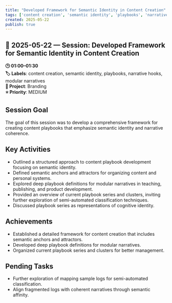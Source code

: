 ```yaml
---
title: "Developed Framework for Semantic Identity in Content Creation"
tags: ['content creation', 'semantic identity', 'playbooks', 'narrative hooks', 'modular narratives']
created: 2025-05-22
publish: true
---
```


## 📅 2025-05-22 — Session: Developed Framework for Semantic Identity in Content Creation

**🕒 01:00–01:30**  
**🏷️ Labels**: content creation, semantic identity, playbooks, narrative hooks, modular narratives  
**📂 Project**: Branding  
**⭐ Priority**: MEDIUM  


## Session Goal
The goal of this session was to develop a comprehensive framework for creating content playbooks that emphasize semantic identity and narrative coherence.

## Key Activities
- Outlined a structured approach to content playbook development focusing on semantic identity.
- Defined semantic anchors and attractors for organizing content and personal systems.
- Explored deep playbook definitions for modular narratives in teaching, publishing, and product development.
- Provided an overview of current playbook series and clusters, inviting further exploration of semi-automated classification techniques.
- Discussed playbook series as representations of cognitive identity.

## Achievements
- Established a detailed framework for content creation that includes semantic anchors and attractors.
- Developed deep playbook definitions for modular narratives.
- Organized current playbook series and clusters for better management.

## Pending Tasks
- Further exploration of mapping sample logs for semi-automated classification.
- Align fragmented logs with coherent narratives through semantic affinity.
